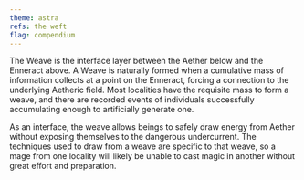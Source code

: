 ```yaml
---
theme: astra
refs: the weft
flag: compendium
---
```


The Weave is the interface layer between the Aether below and the Enneract above. A Weave is naturally formed when a cumulative mass of information collects at a point on the Enneract, forcing a connection to the underlying Aetheric field. Most localities have the requisite mass to form a weave, and there are recorded events of individuals successfully accumulating enough to artificially generate one.

As an interface, the weave allows beings to safely draw energy from Aether without exposing themselves to the dangerous undercurrent. The techniques used to draw from a weave are specific to that weave, so a mage from one locality will likely be unable to cast magic in another without great effort and preparation.
